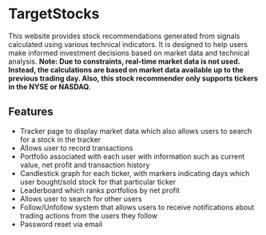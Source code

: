 # TargetStocks
This website provides stock recommendations generated from signals calculated using various technical indicators. It is designed to help users make informed investment decisions based on market data and technical analysis. **Note: Due to constraints, real-time market data is not used. Instead, the calculations are based on market data available up to the previous trading day. Also, this stock recommender only supports tickers in the NYSE or NASDAQ.**

## Features

- Tracker page to display market data which also allows users to search for a stock in the tracker
- Allows user to record transactions
- Portfolio associated with each user with information such as current value, net profit and transaction history
- Candlestick graph for each ticker, with markers indicating days which user bought/sold stock for that particular ticker
- Leaderboard which ranks portfolios by net profit
- Allows user to search for other users
- Follow/Unfollow system that allows users to receive notifications about trading actions from the users they follow
- Password reset via email
